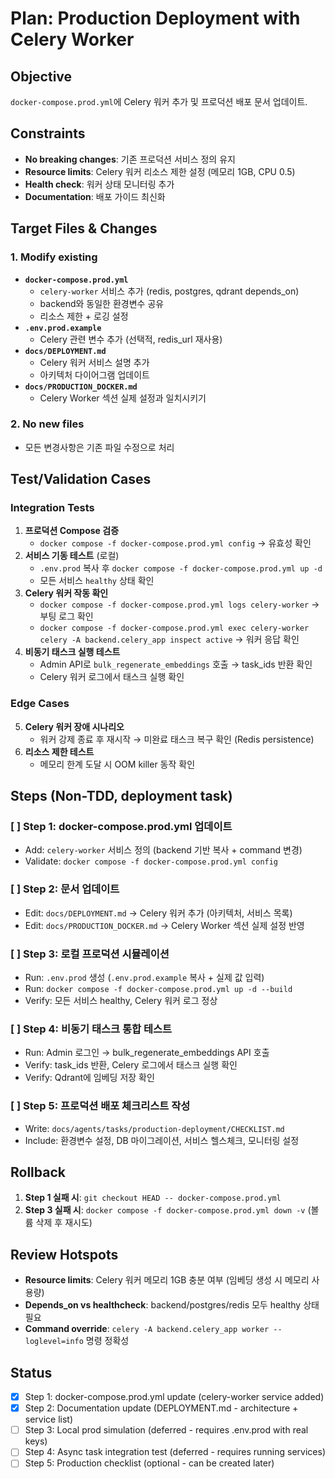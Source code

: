 # Plan: Production Deployment with Celery Worker

## Objective
`docker-compose.prod.yml`에 Celery 워커 추가 및 프로덕션 배포 문서 업데이트.

## Constraints
- **No breaking changes**: 기존 프로덕션 서비스 정의 유지
- **Resource limits**: Celery 워커 리소스 제한 설정 (메모리 1GB, CPU 0.5)
- **Health check**: 워커 상태 모니터링 추가
- **Documentation**: 배포 가이드 최신화

## Target Files & Changes

### 1. Modify existing
- **`docker-compose.prod.yml`**
  - `celery-worker` 서비스 추가 (redis, postgres, qdrant depends_on)
  - backend와 동일한 환경변수 공유
  - 리소스 제한 + 로깅 설정
- **`.env.prod.example`**
  - Celery 관련 변수 추가 (선택적, redis_url 재사용)
- **`docs/DEPLOYMENT.md`**
  - Celery 워커 서비스 설명 추가
  - 아키텍처 다이어그램 업데이트
- **`docs/PRODUCTION_DOCKER.md`**
  - Celery Worker 섹션 실제 설정과 일치시키기

### 2. No new files
- 모든 변경사항은 기존 파일 수정으로 처리

## Test/Validation Cases

### Integration Tests
1. **프로덕션 Compose 검증**
   - `docker compose -f docker-compose.prod.yml config` → 유효성 확인
2. **서비스 기동 테스트** (로컬)
   - `.env.prod` 복사 후 `docker compose -f docker-compose.prod.yml up -d`
   - 모든 서비스 `healthy` 상태 확인
3. **Celery 워커 작동 확인**
   - `docker compose -f docker-compose.prod.yml logs celery-worker` → 부팅 로그 확인
   - `docker compose -f docker-compose.prod.yml exec celery-worker celery -A backend.celery_app inspect active` → 워커 응답 확인
4. **비동기 태스크 실행 테스트**
   - Admin API로 `bulk_regenerate_embeddings` 호출 → task_ids 반환 확인
   - Celery 워커 로그에서 태스크 실행 확인

### Edge Cases
5. **Celery 워커 장애 시나리오**
   - 워커 강제 종료 후 재시작 → 미완료 태스크 복구 확인 (Redis persistence)
6. **리소스 제한 테스트**
   - 메모리 한계 도달 시 OOM killer 동작 확인

## Steps (Non-TDD, deployment task)

### [ ] Step 1: docker-compose.prod.yml 업데이트
- Add: `celery-worker` 서비스 정의 (backend 기반 복사 + command 변경)
- Validate: `docker compose -f docker-compose.prod.yml config`

### [ ] Step 2: 문서 업데이트
- Edit: `docs/DEPLOYMENT.md` → Celery 워커 추가 (아키텍처, 서비스 목록)
- Edit: `docs/PRODUCTION_DOCKER.md` → Celery Worker 섹션 실제 설정 반영

### [ ] Step 3: 로컬 프로덕션 시뮬레이션
- Run: `.env.prod` 생성 (`.env.prod.example` 복사 + 실제 값 입력)
- Run: `docker compose -f docker-compose.prod.yml up -d --build`
- Verify: 모든 서비스 healthy, Celery 워커 로그 정상

### [ ] Step 4: 비동기 태스크 통합 테스트
- Run: Admin 로그인 → bulk_regenerate_embeddings API 호출
- Verify: task_ids 반환, Celery 로그에서 태스크 실행 확인
- Verify: Qdrant에 임베딩 저장 확인

### [ ] Step 5: 프로덕션 배포 체크리스트 작성
- Write: `docs/agents/tasks/production-deployment/CHECKLIST.md`
- Include: 환경변수 설정, DB 마이그레이션, 서비스 헬스체크, 모니터링 설정

## Rollback

1. **Step 1 실패 시**: `git checkout HEAD -- docker-compose.prod.yml`
2. **Step 3 실패 시**: `docker compose -f docker-compose.prod.yml down -v` (볼륨 삭제 후 재시도)

## Review Hotspots

- **Resource limits**: Celery 워커 메모리 1GB 충분 여부 (임베딩 생성 시 메모리 사용량)
- **Depends_on vs healthcheck**: backend/postgres/redis 모두 healthy 상태 필요
- **Command override**: `celery -A backend.celery_app worker --loglevel=info` 명령 정확성

## Status

- [x] Step 1: docker-compose.prod.yml update (celery-worker service added)
- [x] Step 2: Documentation update (DEPLOYMENT.md - architecture + service list)
- [ ] Step 3: Local prod simulation (deferred - requires .env.prod with real keys)
- [ ] Step 4: Async task integration test (deferred - requires running services)
- [ ] Step 5: Production checklist (optional - can be created later)
